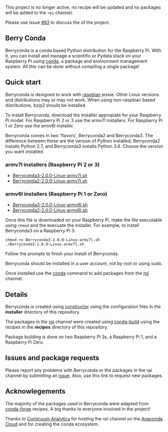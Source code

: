 This project is no longer active, no recipe will be updated and no packages will be added
to the `rpi` channel.  

Please use issue [#83](https://github.com/jjhelmus/berryconda/issues/83) to discuss the of the project.

## Berry Conda

Berryconda is a conda based Python distribution for the Raspberry Pi.  With it,
you can install and manage a scientific or Pydata stack on your Raspberry Pi using
[conda](http://conda.pydata.org/docs/), a package and environment management system.
All this can be done without compiling a single package!

## Quick start

Berryconda is designed to work with [raspbian](https://www.raspbian.org/)
jessie.  Other Linux versions and distributions may or may not work.
When using non-raspbian based distributions, bzip2 should be installed.

To install Berryconda, download the installer appropiate for your Raspberry Pi
model.  For Raspberry Pi 2 or 3 use the armv7l installers.  For Raspberry
Pi 1 or Zero use the armv6l installer.

Berryconda comes in two 'flavors', Berryconda2 and Berryconda3.  The difference
between these are the version of Python installed; Berryconda2 installs
Python 2.7, and Berryconda3 installs Python 3.6. Choose the version you want installed.

### armv7l installers (Raspberry Pi 2 or 3)

* [Berryconda3-2.0.0-Linux-armv7l.sh](https://github.com/jjhelmus/berryconda/releases/download/v2.0.0/Berryconda3-2.0.0-Linux-armv7l.sh)
* [Berryconda2-2.0.0-Linux-armv7l.sh](https://github.com/jjhelmus/berryconda/releases/download/v2.0.0/Berryconda2-2.0.0-Linux-armv7l.sh)

### armv6l installers (Raspberry Pi 1 or Zero)

* [Berryconda3-2.0.0-Linux-armv6l.sh](https://github.com/jjhelmus/berryconda/releases/download/v2.0.0/Berryconda3-2.0.0-Linux-armv6l.sh)
* [Berryconda2-2.0.0-Linux-armv6l.sh](https://github.com/jjhelmus/berryconda/releases/download/v2.0.0/Berryconda2-2.0.0-Linux-armv6l.sh)

Once this file is downloaded on your Raspberry Pi, make the file executable
using `chmod` and the execuate the installer.  For example, to install
Berryconda3 on a Raspberry Pi 3:

```
chmod +x Berryconda3-2.0.0-Linux-armv7l.sh
./Berryconda3-2.0.0-Linux-armv7l.sh
```

Follow the prompts to finish your install of Berryconda.

Berryconda should be installed in a user account, not by root or using sudo.

Once installed use the [conda](http://conda.pydata.org/docs/) command to
add packages from the [rpi](https://anaconda.org/rpi/) channel.

## Details

Berryconda is created using [constructor](https://github.com/conda/constructor)
using the configuration files in the **installer** directory of this
repository.

The packages in the [rpi](https://anaconda.org/rpi/) channel were created
using [conda-build](https://conda.io/projects/conda-build/en/latest/concepts/recipe.html)
using the recipes in the **recipes** directory of this repository.

Package building is done on two Raspberry Pi 3s, a Raspberry Pi 1, and a
Raspberry Pi Zero.

## Issues and package requests

Please report any problems with Berryconda or the packages in the rpi channel
by submitting an [issue](https://github.com/jjhelmus/berryconda/issues).
Also, use this link to request new packages.

## Acknowlegements

The majority of the packages used in Berryconda were adapted from
[conda-forge](http://conda-forge.github.io/) recipes. A big thanks to
everyone involved in the project!

Thanks to [Continuum Analytics](https://www.continuum.io/) for hosting the rpi
channel on the [Anaconda Cloud](https://anaconda.org) and for creating the
conda ecosystem.
